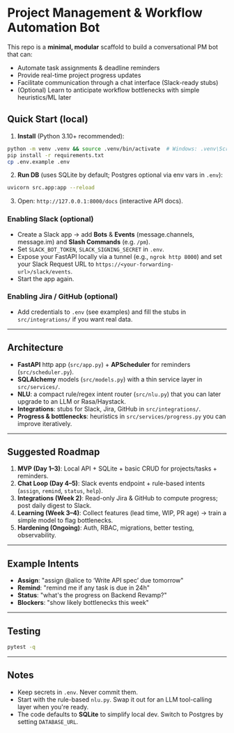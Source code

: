 # Project Management & Workflow Automation Bot 

This repo is a **minimal, modular** scaffold to build a conversational PM bot that can:
- Automate task assignments & deadline reminders
- Provide real-time project progress updates
- Facilitate communication through a chat interface (Slack-ready stubs)
- (Optional) Learn to anticipate workflow bottlenecks with simple heuristics/ML later

## Quick Start (local)

1) **Install** (Python 3.10+ recommended):
```bash
python -m venv .venv && source .venv/bin/activate  # Windows: .venv\Scripts\activate
pip install -r requirements.txt
cp .env.example .env
```
2) **Run DB** (uses SQLite by default; Postgres optional via env vars in `.env`):
```bash
uvicorn src.app:app --reload
```
3) Open: `http://127.0.0.1:8000/docs` (interactive API docs).

### Enabling Slack (optional)
- Create a Slack app → add **Bots** & **Events** (message.channels, message.im) and **Slash Commands** (e.g. `/pm`).
- Set `SLACK_BOT_TOKEN`, `SLACK_SIGNING_SECRET` in `.env`.
- Expose your FastAPI locally via a tunnel (e.g., `ngrok http 8000`) and set your Slack Request URL to `https://<your-forwarding-url>/slack/events`.
- Start the app again.

### Enabling Jira / GitHub (optional)
- Add credentials to `.env` (see examples) and fill the stubs in `src/integrations/` if you want real data.

---

## Architecture

- **FastAPI** http app (`src/app.py`) + **APScheduler** for reminders (`src/scheduler.py`).
- **SQLAlchemy** models (`src/models.py`) with a thin service layer in `src/services/`.
- **NLU**: a compact rule/regex intent router (`src/nlu.py`) that you can later upgrade to an LLM or Rasa/Haystack.
- **Integrations**: stubs for Slack, Jira, GitHub in `src/integrations/`.
- **Progress & bottlenecks**: heuristics in `src/services/progress.py` you can improve iteratively.

---

## Suggested Roadmap

1. **MVP (Day 1–3)**: Local API + SQLite + basic CRUD for projects/tasks + reminders.
2. **Chat Loop (Day 4–5)**: Slack events endpoint + rule-based intents (`assign`, `remind`, `status`, `help`).
3. **Integrations (Week 2)**: Read-only Jira & GitHub to compute progress; post daily digest to Slack.
4. **Learning (Week 3–4)**: Collect features (lead time, WIP, PR age) → train a simple model to flag bottlenecks.
5. **Hardening (Ongoing)**: Auth, RBAC, migrations, better testing, observability.

---

## Example Intents

- **Assign**: "assign @alice to ‘Write API spec’ due tomorrow"
- **Remind**: "remind me if any task is due in 24h"
- **Status**: "what's the progress on Backend Revamp?"
- **Blockers**: "show likely bottlenecks this week"

---

## Testing

```bash
pytest -q
```

---

## Notes

- Keep secrets in `.env`. Never commit them.
- Start with the rule-based `nlu.py`. Swap it out for an LLM tool-calling layer when you're ready.
- The code defaults to **SQLite** to simplify local dev. Switch to Postgres by setting `DATABASE_URL`.
